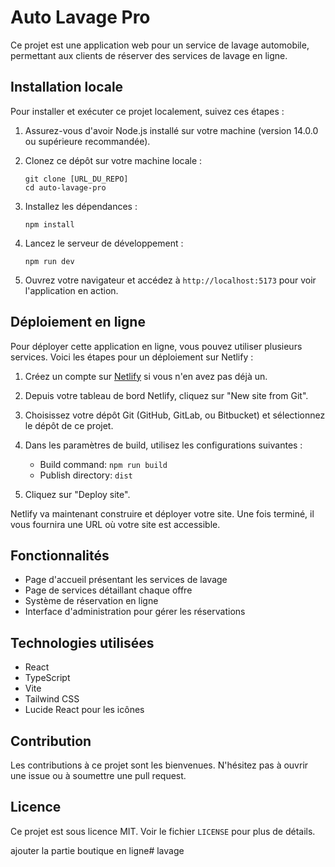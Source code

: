 # Auto Lavage Pro

Ce projet est une application web pour un service de lavage automobile, permettant aux clients de réserver des services de lavage en ligne.

## Installation locale

Pour installer et exécuter ce projet localement, suivez ces étapes :

1. Assurez-vous d'avoir Node.js installé sur votre machine (version 14.0.0 ou supérieure recommandée).

2. Clonez ce dépôt sur votre machine locale :
   ```
   git clone [URL_DU_REPO]
   cd auto-lavage-pro
   ```

3. Installez les dépendances :
   ```
   npm install
   ```

4. Lancez le serveur de développement :
   ```
   npm run dev
   ```

5. Ouvrez votre navigateur et accédez à `http://localhost:5173` pour voir l'application en action.

## Déploiement en ligne

Pour déployer cette application en ligne, vous pouvez utiliser plusieurs services. Voici les étapes pour un déploiement sur Netlify :

1. Créez un compte sur [Netlify](https://www.netlify.com/) si vous n'en avez pas déjà un.

2. Depuis votre tableau de bord Netlify, cliquez sur "New site from Git".

3. Choisissez votre dépôt Git (GitHub, GitLab, ou Bitbucket) et sélectionnez le dépôt de ce projet.

4. Dans les paramètres de build, utilisez les configurations suivantes :
   - Build command: `npm run build`
   - Publish directory: `dist`

5. Cliquez sur "Deploy site".

Netlify va maintenant construire et déployer votre site. Une fois terminé, il vous fournira une URL où votre site est accessible.

## Fonctionnalités

- Page d'accueil présentant les services de lavage
- Page de services détaillant chaque offre
- Système de réservation en ligne
- Interface d'administration pour gérer les réservations

## Technologies utilisées

- React
- TypeScript
- Vite
- Tailwind CSS
- Lucide React pour les icônes

## Contribution

Les contributions à ce projet sont les bienvenues. N'hésitez pas à ouvrir une issue ou à soumettre une pull request.

## Licence

Ce projet est sous licence MIT. Voir le fichier `LICENSE` pour plus de détails.


ajouter la partie boutique en ligne# lavage
